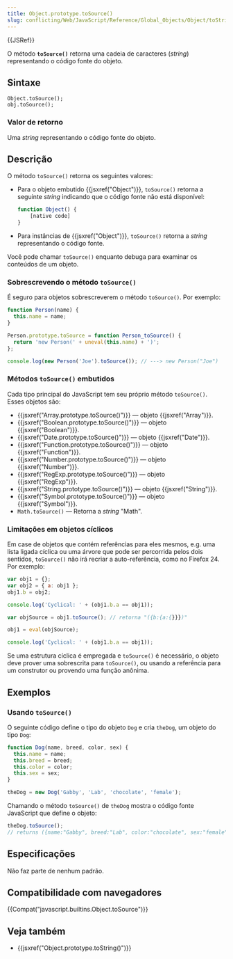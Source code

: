 ```yaml
---
title: Object.prototype.toSource()
slug: conflicting/Web/JavaScript/Reference/Global_Objects/Object/toString
---
```


{{JSRef}}

O método **`toSource()`** retorna uma cadeia de caracteres (_string_) representando o código fonte do objeto.

## Sintaxe

```
Object.toSource();
obj.toSource();
```

### Valor de retorno

Uma _string_ representando o código fonte do objeto.

## Descrição

O método `toSource()` retorna os seguintes valores:

- Para o objeto embutido {{jsxref("Object")}}, `toSource()` retorna a seguinte _string_ indicando que o código fonte não está disponível:

  ```js
  function Object() {
      [native code]
  }
  ```

- Para instâncias de {{jsxref("Object")}}, `toSource()` retorna a _string_ representando o código fonte.

Você pode chamar `toSource()` enquanto debuga para examinar os conteúdos de um objeto.

### Sobrescrevendo o método `toSource()`

É seguro para objetos sobrescreverem o método `toSource()`. Por exemplo:

```js
function Person(name) {
  this.name = name;
}

Person.prototype.toSource = function Person_toSource() {
  return 'new Person(' + uneval(this.name) + ')';
};

console.log(new Person('Joe').toSource()); // ---> new Person("Joe")
```

### Métodos `toSource()` embutidos

Cada tipo principal do JavaScript tem seu próprio método `toSource()`. Esses objetos são:

- {{jsxref("Array.prototype.toSource()")}} — objeto {{jsxref("Array")}}.
- {{jsxref("Boolean.prototype.toSource()")}} — objeto {{jsxref("Boolean")}}.
- {{jsxref("Date.prototype.toSource()")}} — objeto {{jsxref("Date")}}.
- {{jsxref("Function.prototype.toSource()")}} — objeto {{jsxref("Function")}}.
- {{jsxref("Number.prototype.toSource()")}} — objeto {{jsxref("Number")}}.
- {{jsxref("RegExp.prototype.toSource()")}} — objeto {{jsxref("RegExp")}}.
- {{jsxref("String.prototype.toSource()")}} — objeto {{jsxref("String")}}.
- {{jsxref("Symbol.prototype.toSource()")}} — objeto {{jsxref("Symbol")}}.
- `Math.toSource()` — Retorna a _string_ "Math".

### Limitações em objetos cíclicos

Em case de objetos que contém referências para eles mesmos, e.g. uma lista ligada cíclica ou uma árvore que pode ser percorrida pelos dois sentidos, `toSource()` não irá recriar a auto-referência, como no Firefox 24. Por exemplo:

```js
var obj1 = {};
var obj2 = { a: obj1 };
obj1.b = obj2;

console.log('Cyclical: ' + (obj1.b.a == obj1));

var objSource = obj1.toSource(); // retorna "({b:{a:{}}})"

obj1 = eval(objSource);

console.log('Cyclical: ' + (obj1.b.a == obj1));
```

Se uma estrutura cíclica é empregada e `toSource()` é necessário, o objeto deve prover uma sobrescrita para `toSource()`, ou usando a referência para um construtor ou provendo uma função anônima.

## Exemplos

### Usando `toSource()`

O seguinte código define o tipo do objeto `Dog` e cria `theDog`, um objeto do tipo `Dog`:

```js
function Dog(name, breed, color, sex) {
  this.name = name;
  this.breed = breed;
  this.color = color;
  this.sex = sex;
}

theDog = new Dog('Gabby', 'Lab', 'chocolate', 'female');
```

Chamando o método `toSource()` de `theDog` mostra o código fonte JavaScript que define o objeto:

```js
theDog.toSource();
// returns ({name:"Gabby", breed:"Lab", color:"chocolate", sex:"female"})
```

## Especificações

Não faz parte de nenhum padrão.

## Compatibilidade com navegadores

{{Compat("javascript.builtins.Object.toSource")}}

## Veja também

- {{jsxref("Object.prototype.toString()")}}
